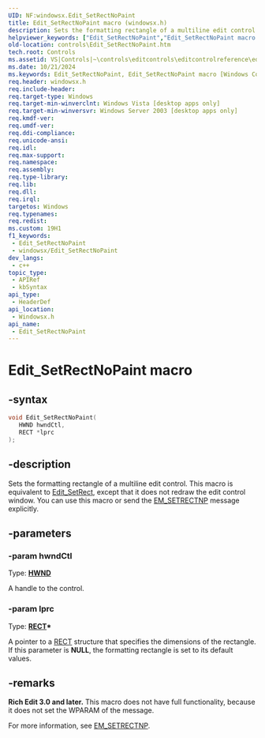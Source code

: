 ```yaml
---
UID: NF:windowsx.Edit_SetRectNoPaint
title: Edit_SetRectNoPaint macro (windowsx.h)
description: Sets the formatting rectangle of a multiline edit control. This macro is equivalent to Edit_SetRect, except that it does not redraw the edit control window. You can use this macro or send the EM_SETRECTNP message explicitly.
helpviewer_keywords: ["Edit_SetRectNoPaint","Edit_SetRectNoPaint macro [Windows Controls]","_win32_Edit_SetRectNoPaint","_win32_Edit_SetRectNoPaint_cpp","controls.Edit_SetRectNoPaint","controls._win32_Edit_SetRectNoPaint","windowsx/Edit_SetRectNoPaint"]
old-location: controls\Edit_SetRectNoPaint.htm
tech.root: Controls
ms.assetid: VS|Controls|~\controls\editcontrols\editcontrolreference\editcontrolmacros\edit_setrectnopaint.htm
ms.date: 10/21/2024
ms.keywords: Edit_SetRectNoPaint, Edit_SetRectNoPaint macro [Windows Controls], _win32_Edit_SetRectNoPaint, _win32_Edit_SetRectNoPaint_cpp, controls.Edit_SetRectNoPaint, controls._win32_Edit_SetRectNoPaint, windowsx/Edit_SetRectNoPaint
req.header: windowsx.h
req.include-header: 
req.target-type: Windows
req.target-min-winverclnt: Windows Vista [desktop apps only]
req.target-min-winversvr: Windows Server 2003 [desktop apps only]
req.kmdf-ver: 
req.umdf-ver: 
req.ddi-compliance: 
req.unicode-ansi: 
req.idl: 
req.max-support: 
req.namespace: 
req.assembly: 
req.type-library: 
req.lib: 
req.dll: 
req.irql: 
targetos: Windows
req.typenames: 
req.redist: 
ms.custom: 19H1
f1_keywords:
 - Edit_SetRectNoPaint
 - windowsx/Edit_SetRectNoPaint
dev_langs:
 - c++
topic_type:
 - APIRef
 - kbSyntax
api_type:
 - HeaderDef
api_location:
 - Windowsx.h
api_name:
 - Edit_SetRectNoPaint
---
```


# Edit_SetRectNoPaint macro

## -syntax

```cpp
void Edit_SetRectNoPaint(
   HWND hwndCtl,
   RECT *lprc
);
```


## -description

Sets the formatting rectangle of a multiline edit control. This macro is equivalent to <a href="/windows/desktop/api/windowsx/nf-windowsx-edit_setrect">Edit_SetRect</a>, except that it does not redraw the edit control window. You can use this macro or send the <a href="/windows/desktop/Controls/em-setrectnp">EM_SETRECTNP</a> message explicitly.

## -parameters

### -param hwndCtl

Type: <b><a href="/windows/desktop/WinProg/windows-data-types">HWND</a></b>

A handle to the control.

### -param lprc

Type: <b><a href="/windows/desktop/api/windef/ns-windef-rect">RECT</a>*</b>

A pointer to a <a href="/windows/desktop/api/windef/ns-windef-rect">RECT</a> structure that specifies the dimensions of the rectangle. If this parameter is <b>NULL</b>, the formatting rectangle is set to its default values.

## -remarks

<b>Rich Edit 3.0 and later.</b> This macro does not have full functionality, because it does not set the WPARAM of the message.

For more information, see <a href="/windows/desktop/Controls/em-setrectnp">EM_SETRECTNP</a>.
